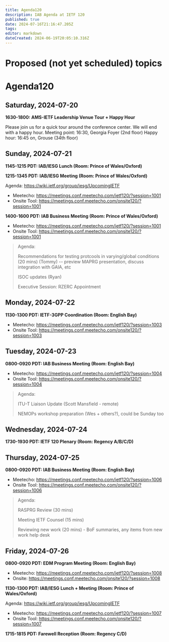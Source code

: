 ```yaml
---
title: Agenda120
description: IAB Agenda at IETF 120
published: true
date: 2024-07-16T21:16:47.205Z
tags: 
editor: markdown
dateCreated: 2024-06-19T20:05:10.316Z
---
```


# Proposed (not yet scheduled) topics


# Agenda120

## Saturday, 2024-07-20

**1630-1800: AMS-IETF Leadership Venue Tour + Happy Hour**

Please join us for a quick tour around the conference center. We will end with a happy hour. 
Meeting point: 16:30, Georgia Foyer (2nd floor)
Happy hour: 16:45 on, Grouse (34th floor)

## Sunday, 2024-07-21

**1145-1215 PDT: IAB/IESG Lunch (Room: Prince of Wales/Oxford)**

**1215-1345 PDT: IAB/IESG Meeting (Room: Prince of Wales/Oxford)** 

Agenda: https://wiki.ietf.org/group/iesg/UpcomingIETF

* Meetecho: https://meetings.conf.meetecho.com/ietf120/?session=1001
* Onsite Tool: https://meetings.conf.meetecho.com/onsite120/?session=1001

**1400-1600 PDT: IAB Business Meeting (Room: Prince of Wales/Oxford)** 

* Meetecho: https://meetings.conf.meetecho.com/ietf120/?session=1001
* Onsite Tool: https://meetings.conf.meetecho.com/onsite120/?session=1001

> Agenda:
> 
> Recommendations for testing protcools in varying/global conditions (20 mins) (Tommy) -- preview MAPRG presentation, discuss integration with GAIA, etc 
>
> ISOC updates (Ryan)
> 
> Executive Session: RZERC Appointment

## Monday, 2024-07-22

**1130-1300 PDT: IETF-3GPP Coordination (Room: English Bay)**

* Meetecho: https://meetings.conf.meetecho.com/ietf120/?session=1003
* Onsite Tool: https://meetings.conf.meetecho.com/onsite120/?session=1003

## Tuesday, 2024-07-23

**0800-0920 PDT: IAB Business Meeting (Room: English Bay)**

* Meetecho: https://meetings.conf.meetecho.com/ietf120/?session=1004
* Onsite Tool: https://meetings.conf.meetecho.com/onsite120/?session=1004

> Agenda: 
> 
> ITU-T Liaison Update (Scott Mansfield - remote)
>
> NEMOPs workshop preparation (Wes + others?), could be Sunday too

## Wednesday, 2024-07-24

**1730-1930 PDT: IETF 120 Plenary (Room: Regency A/B/C/D)**

## Thursday, 2024-07-25

**0800-0920 PDT: IAB Business Meeting (Room: English Bay)**

* Meetecho: https://meetings.conf.meetecho.com/ietf120/?session=1006
* Onsite Tool: https://meetings.conf.meetecho.com/onsite120/?session=1006

> Agenda:
> 
> RASPRG Review (30 mins)
>
> Meeting IETF Counsel (15 mins)
>
> Reviewing new work (20 mins) - BoF summaries, any items from new work help desk

## Friday, 2024-07-26

**0800-0920 PDT: EDM Program Meeting (Room: English Bay)**

* Meetecho: https://meetings.conf.meetecho.com/ietf120/?session=1008
* Onsite: https://meetings.conf.meetecho.com/onsite120/?session=1008

**1130-1300 PDT: IAB/IESG Lunch + Meeting (Room: Prince of Wales/Oxford)** 

Agenda: https://wiki.ietf.org/group/iesg/UpcomingIETF

* Meetecho: https://meetings.conf.meetecho.com/ietf120/?session=1007
* Onsite Tool: https://meetings.conf.meetecho.com/onsite120/?session=1007

**1715-1815 PDT: Farewell Reception (Room: Regency C/D)**




